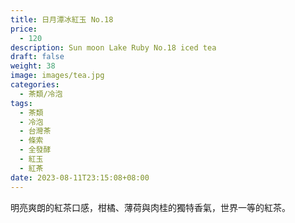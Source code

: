 ```yaml
---
title: 日月潭冰紅玉 No.18
price:
  - 120
description: Sun moon Lake Ruby No.18 iced tea
draft: false
weight: 38
image: images/tea.jpg
categories:
  - 茶類/冷泡
tags:
  - 茶類
  - 冷泡
  - 台灣茶
  - 條索
  - 全發酵
  - 紅玉
  - 紅茶
date: 2023-08-11T23:15:08+08:00
---
```

 明亮爽朗的紅茶口感，柑橘、薄荷與肉桂的獨特香氣，世界一等的紅茶。